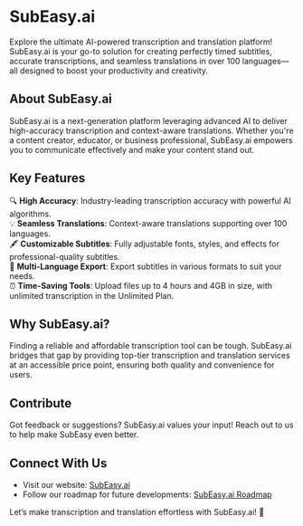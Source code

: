 # SubEasy.ai

Explore the ultimate AI-powered transcription and translation platform! SubEasy.ai is your go-to solution for creating perfectly timed subtitles, accurate transcriptions, and seamless translations in over 100 languages—all designed to boost your productivity and creativity.

## About SubEasy.ai
SubEasy.ai is a next-generation platform leveraging advanced AI to deliver high-accuracy transcription and context-aware translations. Whether you're a content creator, educator, or business professional, SubEasy.ai empowers you to communicate effectively and make your content stand out.

## Key Features
🔍 **High Accuracy**: Industry-leading transcription accuracy with powerful AI algorithms.  
💡 **Seamless Translations**: Context-aware translations supporting over 100 languages.  
🖋️ **Customizable Subtitles**: Fully adjustable fonts, styles, and effects for professional-quality subtitles.  
📂 **Multi-Language Export**: Export subtitles in various formats to suit your needs.  
⏰ **Time-Saving Tools**: Upload files up to 4 hours and 4GB in size, with unlimited transcription in the Unlimited Plan.

## Why SubEasy.ai?
Finding a reliable and affordable transcription tool can be tough. SubEasy.ai bridges that gap by providing top-tier transcription and translation services at an accessible price point, ensuring both quality and convenience for users.

## Contribute
Got feedback or suggestions? SubEasy.ai values your input! Reach out to us to help make SubEasy even better.

## Connect With Us
- Visit our website: [SubEasy.ai](https://subeasy.ai)  
- Follow our roadmap for future developments: [SubEasy.ai Roadmap](https://trello.com/b/8W1SEpZe/subeasyai-roadmap)

Let’s make transcription and translation effortless with SubEasy.ai! 🚀
